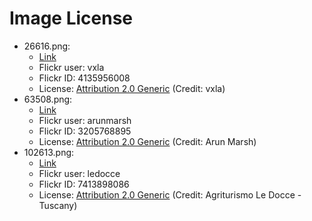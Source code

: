 # Image License

- 26616.png:
  - [Link](http://opensurfaces.cs.cornell.edu/photos/26616/)
  - Flickr user: vxla 
  - Flickr ID: 4135956008
  - License: [Attribution 2.0 Generic](https://creativecommons.org/licenses/by/2.0/) (Credit: vxla)
- 63508.png:
  - [Link](http://opensurfaces.cs.cornell.edu/photos/63508/)
  - Flickr user: arunmarsh
  - Flickr ID: 3205768895
  - License: [Attribution 2.0 Generic](https://creativecommons.org/licenses/by/2.0/) (Credit: Arun Marsh)
- 102613.png:
  - [Link](http://opensurfaces.cs.cornell.edu/photos/102613/)
  - Flickr user: ledocce 
  - Flickr ID: 7413898086 
  - License: [Attribution 2.0 Generic](https://creativecommons.org/licenses/by/2.0/) (Credit: Agriturismo Le Docce - Tuscany)
